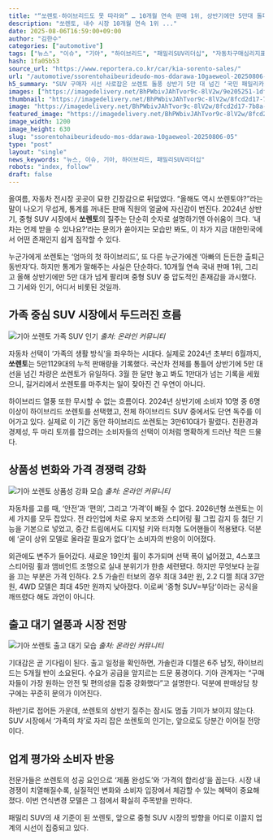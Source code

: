 ```yaml
---
title: "“쏘렌토·하이브리드도 못 따라와” … 10개월 연속 판매 1위, 상반기에만 5만대 돌파한 기아 쏘렌토"
description: "쏘렌토, 내수 시장 10개월 연속 1위 ..."
date: 2025-08-06T16:59:00+09:00
author: "김한수"
categories: ["automotive"]
tags: ["뉴스", "이슈", "기아", "하이브리드", "패밀리SUV리더십", "자동차구매심리지표"]
hash: 1fa05b53
source_url: "https://www.reportera.co.kr/car/kia-sorento-sales/"
url: "/automotive/ssorentohaibeurideudo-mos-ddarawa-10gaeweol-20250806-05/"
h5_summary: "SUV 구매자 시선 사로잡은 쏘렌토 돌풍 상반기 5만 대 넘긴 ‘국민 패밀리카’ 저력"
images: ["https://imagedelivery.net/BhPWbivJAhTvor9c-8lV2w/9e205251-1dfc-4d9d-aed4-d62e63dba400/public", "https://imagedelivery.net/BhPWbivJAhTvor9c-8lV2w/8fcd2d17-7b8a-4285-f460-9446e7180800/public", "https://imagedelivery.net/BhPWbivJAhTvor9c-8lV2w/07784c36-c461-4c08-c41a-884345358600/public", "https://imagedelivery.net/BhPWbivJAhTvor9c-8lV2w/c6253c7b-07ee-45cc-9479-2d7557392500/public"]
thumbnail: "https://imagedelivery.net/BhPWbivJAhTvor9c-8lV2w/8fcd2d17-7b8a-4285-f460-9446e7180800/public"
image: "https://imagedelivery.net/BhPWbivJAhTvor9c-8lV2w/8fcd2d17-7b8a-4285-f460-9446e7180800/public"
featured_image: "https://imagedelivery.net/BhPWbivJAhTvor9c-8lV2w/8fcd2d17-7b8a-4285-f460-9446e7180800/public"
image_width: 1200
image_height: 630
slug: "ssorentohaibeurideudo-mos-ddarawa-10gaeweol-20250806-05"
type: "post"
layout: "single"
news_keywords: "뉴스, 이슈, 기아, 하이브리드, 패밀리SUV리더십"
robots: "index, follow"
draft: false
---
```


올여름, 자동차 전시장 곳곳이 묘한 긴장감으로 뒤덮였다. “올해도 역시 쏘렌토야?”라는 말이 나오기 무섭게, 통계를 꺼내든 판매 직원의 얼굴에 자신감이 번진다. 2024년 상반기, 중형 SUV 시장에서 **쏘렌토**의 질주는 단순히 숫자로 설명하기엔 아쉬움이 크다. ‘내 차는 언제 받을 수 있나요?’라는 문의가 쏟아지는 모습만 봐도, 이 차가 지금 대한민국에서 어떤 존재인지 쉽게 짐작할 수 있다.

누군가에게 쏘렌토는 ‘엄마의 첫 하이브리드’, 또 다른 누군가에겐 ‘아빠의 든든한 출퇴근 동반자’다. 하지만 통계가 말해주는 사실은 단순하다. 10개월 연속 국내 판매 1위, 그리고 올해 상반기에만 5만 대가 넘게 팔리며 중형 SUV 중 압도적인 존재감을 과시했다. 그 기세와 인기, 어디서 비롯된 것일까.

## 가족 중심 SUV 시장에서 두드러진 흐름

![기아 쏘렌토 가족 SUV 인기](https://imagedelivery.net/BhPWbivJAhTvor9c-8lV2w/c6253c7b-07ee-45cc-9479-2d7557392500/public)
*출처: 온라인 커뮤니티*


자동차 선택이 ‘가족의 생활 방식’을 좌우하는 시대다. 실제로 2024년 초부터 6월까지, **쏘렌토**는 5만1129대의 누적 판매량을 기록했다. 국산차 전체를 통틀어 상반기에 5만 대 선을 넘긴 차량은 쏘렌토가 유일하다. 3월 한 달만 놓고 봐도 1만대가 넘는 기록을 세웠으니, 길거리에서 쏘렌토를 마주치는 일이 잦아진 건 우연이 아니다.

하이브리드 열풍 또한 무시할 수 없는 흐름이다. 2024년 상반기에 소비자 10명 중 6명 이상이 하이브리드 쏘렌토를 선택했고, 전체 하이브리드 SUV 중에서도 단연 독주를 이어가고 있다. 실제로 이 기간 동안 하이브리드 쏘렌토는 3만610대가 팔렸다. 친환경과 경제성, 두 마리 토끼를 잡으려는 소비자들의 선택이 이처럼 명확하게 드러난 적은 드물다.

## 상품성 변화와 가격 경쟁력 강화

![기아 쏘렌토 상품성 강화 모습](https://imagedelivery.net/BhPWbivJAhTvor9c-8lV2w/9e205251-1dfc-4d9d-aed4-d62e63dba400/public)
*출처: 온라인 커뮤니티*


자동차를 고를 때, ‘안전’과 ‘편의’, 그리고 ‘가격’이 빠질 수 없다. 2026년형 쏘렌토는 이 세 가지를 모두 잡았다. 전 라인업에 차로 유지 보조와 스티어링 휠 그립 감지 등 첨단 기능을 기본으로 넣었고, 중간 트림에서도 디지털 키와 터치형 도어핸들이 적용됐다. 덕분에 ‘굳이 상위 모델로 올라갈 필요가 없다’는 소비자의 반응이 이어졌다.

외관에도 변주가 들어갔다. 새로운 19인치 휠이 추가되며 선택 폭이 넓어졌고, 4스포크 스티어링 휠과 앰비언트 조명으로 실내 분위기가 한층 세련됐다. 하지만 무엇보다 눈길을 끄는 부분은 가격 인하다. 2.5 가솔린 터보의 경우 최대 34만 원, 2.2 디젤 최대 37만 원, 4WD 모델은 최대 45만 원까지 낮아졌다. 이로써 '중형 SUV=부담'이라는 공식을 깨뜨렸다 해도 과언이 아니다.

## 출고 대기 열풍과 시장 전망

![기아 쏘렌토 출고 대기 모습](https://imagedelivery.net/BhPWbivJAhTvor9c-8lV2w/07784c36-c461-4c08-c41a-884345358600/public)
*출처: 온라인 커뮤니티*


기대감은 곧 기다림이 된다. 출고 일정을 확인하면, 가솔린과 디젤은 6주 남짓, 하이브리드는 5개월 반이 소요된다. 수요가 공급을 앞지르는 드문 풍경이다. 기아 관계자는 “구매자들이 가장 원하는 안전 및 편의성을 집중 강화했다”고 설명한다. 덕분에 판매상담 창구에는 꾸준히 문의가 이어진다.

하반기로 접어든 가운데, 쏘렌토의 상반기 질주는 잠시도 멈출 기미가 보이지 않는다. SUV 시장에서 ‘가족의 차’로 자리 잡은 쏘렌토의 인기는, 앞으로도 당분간 이어질 전망이다.

## 업계 평가와 소비자 반응

전문가들은 쏘렌토의 성공 요인으로 ‘제품 완성도’와 ‘가격의 합리성’을 꼽는다. 시장 내 경쟁이 치열해질수록, 실질적인 변화와 소비자 입장에서 체감할 수 있는 혜택이 중요해졌다. 이번 연식변경 모델은 그 점에서 확실히 주목받을 만하다.

패밀리 SUV의 새 기준이 된 쏘렌토, 앞으로 중형 SUV 시장의 방향을 어디로 이끌지 업계의 시선이 집중되고 있다.
